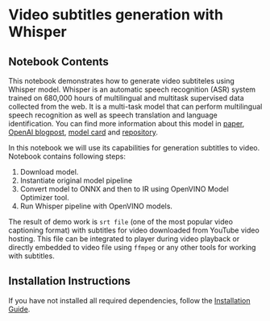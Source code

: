 # Video subtitles generation with Whisper


## Notebook Contents

This notebook demonstrates how to generate video subtiteles using Whisper model. Whisper is an automatic speech recognition (ASR) system trained on 680,000 hours of multilingual and multitask supervised data collected from the web.  It is a multi-task model that can perform multilingual speech recognition as well as speech translation and language identification.
You can find more information about this model in [paper](https://cdn.openai.com/papers/whisper.pdf), [OpenAI blogpost](https://openai.com/blog/whisper/), [model card](https://github.com/openai/whisper/blob/main/model-card.md) and [repository](https://github.com/openai/whisper).

In this notebook we will use its capabilities for generation subtitles to video.
Notebook contains following steps:
1. Download model.
2. Instantiate original model pipeline
3. Convert model to ONNX and then to IR using OpenVINO Model Optimizer tool.
4. Run Whisper pipeline with OpenVINO models.

The result of demo work is `srt file` (one of the most popular video captioning format) with subtitles for video downloaded from YouTube video hosting. This file can be integrated to player during video playback or directly embedded to video file using `ffmpeg` or any other tools for working with subtitles. 

## Installation Instructions

If you have not installed all required dependencies, follow the [Installation Guide](../../README.md).